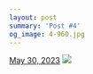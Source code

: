 ```yaml
---
layout: post
summary: 'Post #4'
og_image: 4-960.jpg
---
```


<p>
  <time>
    <a href="/4">May 30, 2023</a>
  </time>
  <a href="/4">
    <img src="{{ site.assets_url }}/4-480.jpg" srcset="{{ site.assets_url }}/4-240.jpg 240w, {{ site.assets_url }}/4-480.jpg 480w, {{ site.assets_url }}/4-720.jpg 720w, {{ site.assets_url }}/4-960.jpg 960w" sizes="(min-width: 700px) 50vw, calc(100vw - 2rem)" />
  </a>
</p>
